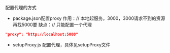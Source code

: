 配置代理的方式
- package.json配置proxy
作用：// 本地起服务，3000，3000请求不到的资源再找5000要
缺点：// 只能配置一个代理
```json
"proxy": "http://localhost:5000"
```

- setupProxy.js
配置代理，具体见setupProxy文件
